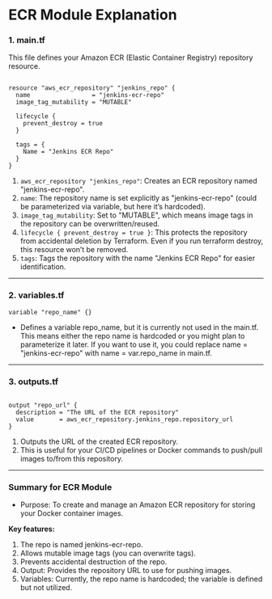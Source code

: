 # ECR Module Explanation

### 1. main.tf

This file defines your Amazon ECR (Elastic Container Registry) repository resource.

```hcl

resource "aws_ecr_repository" "jenkins_repo" {
  name                 = "jenkins-ecr-repo"
  image_tag_mutability = "MUTABLE"

  lifecycle {
    prevent_destroy = true
  }

  tags = {
    Name = "Jenkins ECR Repo"
  }
}
```

1. `aws_ecr_repository "jenkins_repo"`: Creates an ECR repository named "jenkins-ecr-repo".
2. `name`: The repository name is set explicitly as "jenkins-ecr-repo" (could be parameterized via variable, but here it’s hardcoded).
3. `image_tag_mutability`: Set to "MUTABLE", which means image tags in the repository can be overwritten/reused.
4. `lifecycle { prevent_destroy = true }`: This protects the repository from accidental deletion by Terraform. Even if you run terraform destroy, this resource won’t be removed.
5. `tags`: Tags the repository with the name "Jenkins ECR Repo" for easier identification.

---

### 2. variables.tf

```hcl
variable "repo_name" {}
```
- Defines a variable repo_name, but it is currently not used in the main.tf. This means either the repo name is hardcoded or you might plan to parameterize it later. If you want to use it, you could replace name = "jenkins-ecr-repo" with name = var.repo_name in main.tf.

---

### 3. outputs.tf
```hcl

output "repo_url" {
  description = "The URL of the ECR repository"
  value       = aws_ecr_repository.jenkins_repo.repository_url
}
```

1. Outputs the URL of the created ECR repository.
2. This is useful for your CI/CD pipelines or Docker commands to push/pull images to/from this repository.

---

### Summary for ECR Module

- Purpose: To create and manage an Amazon ECR repository for storing your Docker container images.

**Key features:**
1. The repo is named jenkins-ecr-repo.
2. Allows mutable image tags (you can overwrite tags).
3. Prevents accidental destruction of the repo.
4. Output: Provides the repository URL to use for pushing images.
5. Variables: Currently, the repo name is hardcoded; the variable is defined but not utilized.

